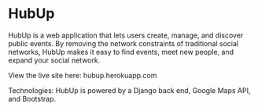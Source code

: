 # HubUp
HubUp is a web application that lets users create, manage, and discover public events. By removing the network constraints of traditional social networks, HubUp makes it easy to find events, meet new people, and expand your social network. 

View the live site here: hubup.herokuapp.com

Technologies: HubUp is powered by a Django back end, Google Maps API, and Bootstrap.
